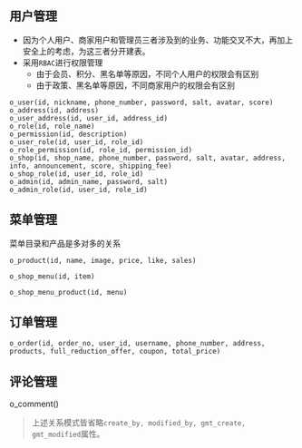 ## 用户管理
- 因为个人用户、商家用户和管理员三者涉及到的业务、功能交叉不大，再加上安全上的考虑，为这三者分开建表。
- 采用`RBAC`进行权限管理
	- 由于会员、积分、黑名单等原因，不同个人用户的权限会有区别
	- 由于政策、黑名单等原因，不同商家用户的权限会有区别
```
o_user(id, nickname, phone_number, password, salt, avatar, score)
o_address(id, address)
o_user_address(id, user_id, address_id)
o_role(id, role_name)
o_permission(id, description)
o_user_role(id, user_id, role_id)
o_role_permission(id, role_id, permission_id)
o_shop(id, shop_name, phone_number, password, salt, avatar, address, info, announcement, score, shipping_fee)
o_shop_role(id, user_id, role_id)
o_admin(id, admin_name, password, salt)
o_admin_role(id, user_id, role_id)
```

## 菜单管理
菜单目录和产品是多对多的关系
```
o_product(id, name, image, price, like, sales)
```
```
o_shop_menu(id, item)
```
```
o_shop_menu_product(id, menu)
```
## 订单管理

```
o_order(id, order_no, user_id, username, phone_number, address, products, full_reduction_offer, coupon, total_price)
```

## 评论管理
o_comment()

> 上述关系模式皆省略`create_by, modified_by, gmt_create, gmt_modified`属性。

<!--stackedit_data:
eyJoaXN0b3J5IjpbMTI5NjkzNzAwNSwxMDU3NTUxOTg5LDEyMj
g1NTA4NDQsLTExMjE5Mzc0OTksMTk0NDUwODc0NiwtODQwODQ1
MjA4LC05NTM3ODk4NDEsLTE0NzkyOTY1MjksLTExMTIxMDg5MD
gsMTQyMDk3NjA4OSwtNzIyODA0MjQ1LC0yMTIzODc2MDMxLC0x
NzE4MjE0MTUsLTE2OTgwODQ5MTQsLTE4NTM2ODEwNDAsMTY0MT
k2NzU4MiwyMTE2MTUzMDg2LC0xOTIxNDIxNjk2XX0=
-->